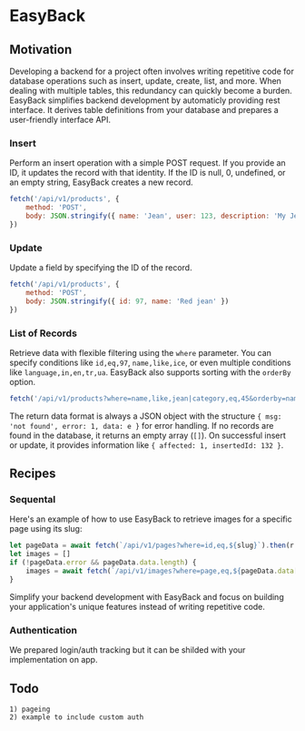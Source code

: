 # EasyBack

## Motivation

Developing a backend for a project often involves writing repetitive code for database operations such as insert, update, create, list, and more. When dealing with multiple tables, this redundancy can quickly become a burden. EasyBack simplifies backend development by automaticly providing rest interface. It derives table definitions from your database and prepares a user-friendly interface API.

### Insert

Perform an insert operation with a simple POST request. If you provide an ID, it updates the record with that identity. If the ID is null, 0, undefined, or an empty string, EasyBack creates a new record.

```javascript
fetch('/api/v1/products', {
    method: 'POST', 
    body: JSON.stringify({ name: 'Jean', user: 123, description: 'My Jean' })
})
```

### Update

Update a field by specifying the ID of the record.

```javascript
fetch('/api/v1/products', {
    method: 'POST', 
    body: JSON.stringify({ id: 97, name: 'Red jean' })
})
```

### List of Records

Retrieve data with flexible filtering using the `where` parameter. You can specify conditions like `id,eq,97`, `name,like,ice`, or even multiple conditions like `language,in,en,tr,ua`. EasyBack also supports sorting with the `orderBy` option.

```javascript
fetch('/api/v1/products?where=name,like,jean|category,eq,45&orderby=name')
```

The return data format is always a JSON object with the structure `{ msg: 'not found', error: 1, data: e }` for error handling. If no records are found in the database, it returns an empty array (`[]`). On successful insert or update, it provides information like `{ affected: 1, insertedId: 132 }`.

## Recipes

### Sequental 
Here's an example of how to use EasyBack to retrieve images for a specific page using its slug:

```javascript
let pageData = await fetch(`/api/v1/pages?where=id,eq,${slug}`).then(r => r.json())
let images = []
if (!pageData.error && pageData.data.length) {
    images = await fetch(`/api/v1/images?where=page,eq,${pageData.data[0].id}`).then(r => r.json())
}
```

Simplify your backend development with EasyBack and focus on building your application's unique features instead of writing repetitive code.

### Authentication
We prepared login/auth tracking but it can be shilded with your implementation on app.

## Todo
    1) pageing 
    2) example to include custom auth
    